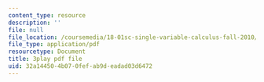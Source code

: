 ```yaml
---
content_type: resource
description: ''
file: null
file_location: /coursemedia/18-01sc-single-variable-calculus-fall-2010/32a144504b070fefab9deadad03d6472_UBh66KVAJI.pdf
file_type: application/pdf
resourcetype: Document
title: 3play pdf file
uid: 32a14450-4b07-0fef-ab9d-eadad03d6472
---
```


